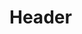 <!-- TITLE: Construct Golden Golem -->
<!-- SUBTITLE: Animates a golden golem from an ingot to assist you in combat. -->

# Header